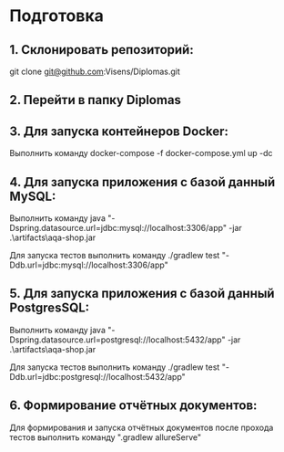 # Подготовка
## 1. Склонировать репозиторий:
git clone git@github.com:Visens/Diplomas.git

## 2. Перейти в папку Diplomas

## 3. Для запуска контейнеров Docker:
Выполнить команду docker-compose -f docker-compose.yml up -dс

## 4. Для запуска приложения с базой данный MySQL:
Выполнить команду java "-Dspring.datasource.url=jdbc:mysql://localhost:3306/app" -jar .\artifacts\aqa-shop.jar

Для запуска тестов выполнить команду ./gradlew test "-Ddb.url=jdbc:mysql://localhost:3306/app"

## 5. Для запуска приложения с базой данный PostgresSQL:
Выполнить команду java "-Dspring.datasource.url=postgresql://localhost:5432/app" -jar .\artifacts\aqa-shop.jar

Для запуска тестов выполнить команду ./gradlew test "-Ddb.url=jdbc:postgresql://localhost:5432/app"

## 6. Формирование отчётных документов:
Для формирования и запуска отчётных документов после прохода тестов выполнить команду ".gradlew allureServe"